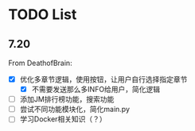 # TODO List

## 7.20

From DeathofBrain:

- [x] 优化多章节逻辑，使用按钮，让用户自行选择指定章节
  - [x] 不需要发送那么多INFO给用户，简化逻辑
- [ ] 添加JM排行榜功能，搜索功能
- [ ] 尝试不同功能模块化，简化main.py
- [ ] 学习Docker相关知识（？）
